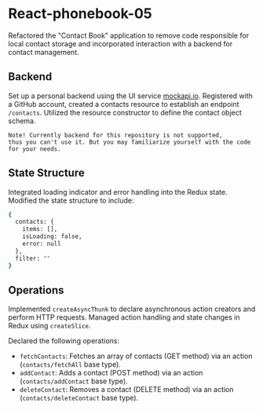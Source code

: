 # React-phonebook-05

Refactored the "Contact Book" application to remove code responsible for local contact storage and incorporated interaction with a backend for contact management.

## Backend

Set up a personal backend using the UI service [mockapi.io](https://mockapi.io/). Registered with a GitHub account, created a contacts resource to establish an endpoint `/contacts`. Utilized the resource constructor to define the contact object schema.

```
Note! Currently backend for this repository is not supported,
thus you can't use it. But you may familiarize yourself with the code for your needs.
```

## State Structure

Integrated loading indicator and error handling into the Redux state. Modified the state structure to include:

```bash
{
  contacts: {
    items: [],
    isLoading: false,
    error: null
  },
  filter: ""
}
```

## Operations

Implemented `createAsyncThunk` to declare asynchronous action creators and perform HTTP requests. Managed action handling and state changes in Redux using `createSlice`.

Declared the following operations:

- `fetchContacts`: Fetches an array of contacts (GET method) via an action (`contacts/fetchAll` base type).
- `addContact`: Adds a contact (POST method) via an action (`contacts/addContact` base type).
- `deleteContact`: Removes a contact (DELETE method) via an action (`contacts/deleteContact` base type).
